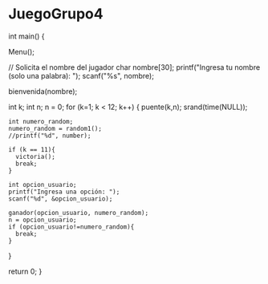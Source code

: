 # JuegoGrupo4

int main() {

  Menu();

  // Solicita el nombre del jugador
  char nombre[30];
  printf("Ingresa tu nombre (solo una palabra): ");
  scanf("%s", nombre);
  
  bienvenida(nombre);

  int k;
  int n;
  n = 0;
  for (k=1; k < 12; k++) {
    puente(k,n);
    srand(time(NULL));
  
    int numero_random;
    numero_random = random1();
    //printf("%d", number);

    if (k == 11){
      victoria();
      break;
    }
    
    int opcion_usuario;
    printf("Ingresa una opción: ");
    scanf("%d", &opcion_usuario);
    
    ganador(opcion_usuario, numero_random);
    n = opcion_usuario;
    if (opcion_usuario!=numero_random){
      break;
    }
    
  }
  
  return 0;
}

